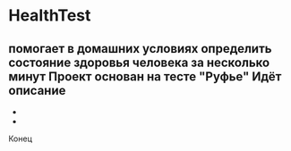 # HealthTest
**помогает в домашних условиях определить состояние здоровья человека за несколько минут**
Проект основан на тесте "Руфье"
Идёт описание
-
-
-
Конец
